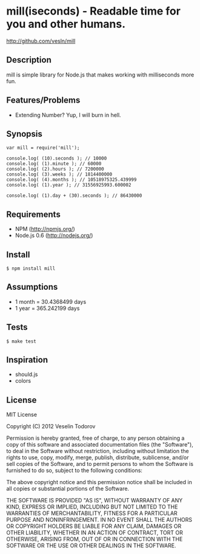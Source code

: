# mill(iseconds) - Readable time for you and other humans.

http://github.com/vesln/mill

## Description
	
mill is simple library for Node.js that makes working with milliseconds more fun.

## Features/Problems

- Extending Number? Yup, I will burn in hell.
	
## Synopsis

	var mill = require('mill');
	
	console.log( (10).seconds ); // 10000
	console.log( (1).minute ); // 60000
	console.log( (2).hours ); // 7200000
	console.log( (3).weeks ); // 1814400000
	console.log( (4).months ); // 10518975325.439999
	console.log( (1).year ); // 31556925993.600002
	
	console.log( (1).day + (30).seconds ); // 86430000

## Requirements

- NPM (http://npmjs.org/)
- Node.js 0.6 (http://nodejs.org/)

## Install

	$ npm install mill

## Assumptions

- 1 month = 30.4368499 days
- 1 year = 365.242199 days

## Tests

	$ make test
	
## Inspiration

- should.js
- colors

## License

MIT License

Copyright (C) 2012 Veselin Todorov

Permission is hereby granted, free of charge, to any person obtaining a copy of
this software and associated documentation files (the "Software"), to deal in
the Software without restriction, including without limitation the rights to
use, copy, modify, merge, publish, distribute, sublicense, and/or sell copies
of the Software, and to permit persons to whom the Software is furnished to do
so, subject to the following conditions:

The above copyright notice and this permission notice shall be included in all
copies or substantial portions of the Software.

THE SOFTWARE IS PROVIDED "AS IS", WITHOUT WARRANTY OF ANY KIND, EXPRESS OR
IMPLIED, INCLUDING BUT NOT LIMITED TO THE WARRANTIES OF MERCHANTABILITY,
FITNESS FOR A PARTICULAR PURPOSE AND NONINFRINGEMENT. IN NO EVENT SHALL THE
AUTHORS OR COPYRIGHT HOLDERS BE LIABLE FOR ANY CLAIM, DAMAGES OR OTHER
LIABILITY, WHETHER IN AN ACTION OF CONTRACT, TORT OR OTHERWISE, ARISING FROM,
OUT OF OR IN CONNECTION WITH THE SOFTWARE OR THE USE OR OTHER DEALINGS IN THE
SOFTWARE.